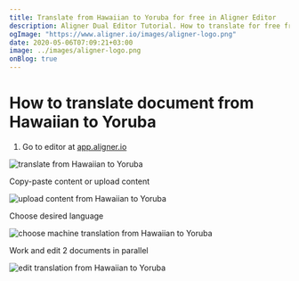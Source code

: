 ```yaml
---
title: Translate from Hawaiian to Yoruba for free in Aligner Editor
description: Aligner Dual Editor Tutorial. How to translate for free from Hawaiian to Yoruba. Aligner is multilingual document management platform. 
ogImage: "https://www.aligner.io/images/aligner-logo.png"
date: 2020-05-06T07:09:21+03:00
image: ../images/aligner-logo.png
onBlog: true
---
```


# How to translate document from Hawaiian to Yoruba

1. Go to editor at [app.aligner.io](https://app.aligner.io "Aligner App web page")

![translate from Hawaiian to Yoruba](../aligner-blank-editor.png "translate from Hawaiian to Yoruba")

Copy-paste content or upload content

![upload content from Hawaiian to Yoruba](../aligner-uploaded-document.png "upload content from Hawaiian to Yoruba")

Choose desired language

![choose machine translation from Hawaiian to Yoruba](../aligner-language-dropdown.png "choose machine translation from Hawaiian to Yoruba")

Work and edit 2 documents in parallel

![edit translation from Hawaiian to Yoruba](../aligner-double-sitded-editor.png "edit translation from Hawaiian to Yoruba")

